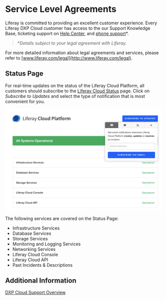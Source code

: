 # Service Level Agreements

Liferay is committed to providing an excellent customer experience. Every Liferay DXP Cloud customer has access to the our Support Knowledge Base, ticketing support on [Help Center](https://liferay-support.zendesk.com/agent/dashboard), and [phone support](https://help.liferay.com/hc/en-us/articles/360017784212)*.

> **Details subject to your legal agreement with Liferay.*

For more detailed information about legal agreements and services, please refer to [www.liferay.com/legal](http://www.liferay.com/legal).

## Status Page

For real-time updates on the status of the Liferay Cloud Platform, all customers should subscribe to the [Liferay Cloud Status](https://status.liferay.cloud/) page. Click on _Subscribe to Updates_ and select the type of notification that is most convenient for you.

![Status.Liferay.Com page](./service-level-agreements/images/01.png)

The following services are covered on the Status Page:

* Infrastructure Services
* Database Services
* Storage Services
* Monitoring and Logging Services
* Networking Services
* Liferay Cloud Console
* Liferay Cloud API
* Past Incidents & Descriptions

## Additional Information

[DXP Cloud Support Overview](https://help.liferay.com/hc/en-us/articles/360030208451-DXP-Cloud-Support-Overview)
